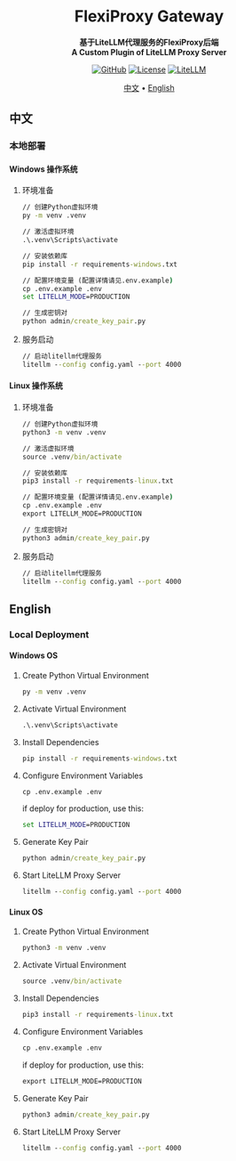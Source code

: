 <h1 align="center">FlexiProxy Gateway</h1>
<p align="center">
  <strong>基于LiteLLM代理服务的FlexiProxy后端</strong>
  <br/>
  <strong>A Custom Plugin of LiteLLM Proxy Server</strong>
</p>

<div align="center">

[![GitHub](https://img.shields.io/badge/FlexiProxy-0.7.0-blue?logo=github)](https://github.com/SanChai20/Flexi-Proxy)
[![License](https://img.shields.io/badge/License-MIT-green.svg)](LICENSE.md)
[![LiteLLM](https://img.shields.io/badge/LiteLLM-Docs-orange?logo=litellm)](https://docs.litellm.ai/docs/simple_proxy)

</div>

<p align="center">
  <a href="#-中文">中文</a> •
  <a href="#-english">English</a>
</p>





## 中文

### 本地部署

#### **Windows 操作系统**

1. 环境准备
    ```cmd
    // 创建Python虚拟环境
    py -m venv .venv    

    // 激活虚拟环境
    .\.venv\Scripts\activate 

    // 安装依赖库
    pip install -r requirements-windows.txt

    // 配置环境变量 (配置详情请见.env.example)
    cp .env.example .env
    set LITELLM_MODE=PRODUCTION

    // 生成密钥对
    python admin/create_key_pair.py
    ```
2. 服务启动
    ```cmd
    // 启动litellm代理服务
    litellm --config config.yaml --port 4000
    ```

#### **Linux 操作系统**

1. 环境准备
    ```cmd
    // 创建Python虚拟环境
    python3 -m venv .venv

    // 激活虚拟环境
    source .venv/bin/activate

    // 安装依赖库
    pip3 install -r requirements-linux.txt

    // 配置环境变量 (配置详情请见.env.example)
    cp .env.example .env
    export LITELLM_MODE=PRODUCTION

    // 生成密钥对
    python3 admin/create_key_pair.py
    ```
2. 服务启动
    ```cmd
    // 启动litellm代理服务
    litellm --config config.yaml --port 4000
    ```


## English

### Local Deployment


#### **Windows OS**







1. Create Python Virtual Environment

    ```cmd
    py -m venv .venv
    ```

2. Activate Virtual Environment
   
   ```cmd
   .\.venv\Scripts\activate
   ```

3. Install Dependencies

    ```cmd
    pip install -r requirements-windows.txt
    ```

4. Configure Environment Variables

    ```cmd
    cp .env.example .env
    ```

    if deploy for production, use this:
    ```cmd
    set LITELLM_MODE=PRODUCTION
    ```

5. Generate Key Pair

    ```cmd
    python admin/create_key_pair.py
    ```

6. Start LiteLLM Proxy Server

    ```cmd
    litellm --config config.yaml --port 4000 
    ```



#### **Linux OS**


1. Create Python Virtual Environment

    ```cmd
    python3 -m venv .venv
    ```

2. Activate Virtual Environment
   
   ```cmd
   source .venv/bin/activate
   ```

3. Install Dependencies

    ```cmd
    pip3 install -r requirements-linux.txt
    ```

4. Configure Environment Variables

    ```cmd
    cp .env.example .env
    ```

    if deploy for production, use this:
    ```cmd
    export LITELLM_MODE=PRODUCTION
    ```

5. Generate Key Pair

    ```cmd
    python3 admin/create_key_pair.py
    ```

6. Start LiteLLM Proxy Server

    ```cmd
    litellm --config config.yaml --port 4000
    ```
